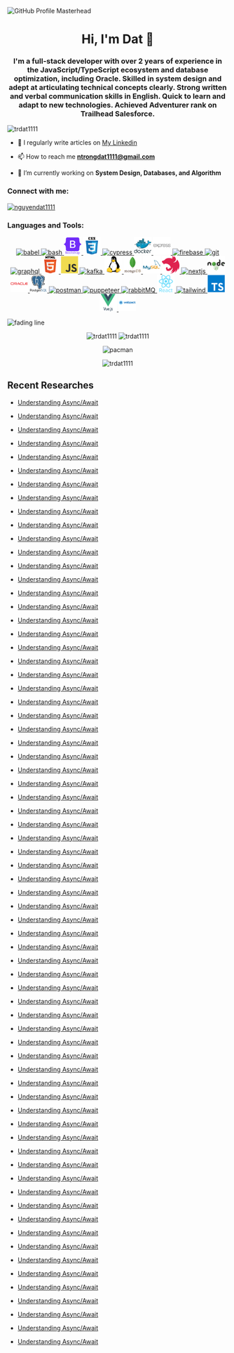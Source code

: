 ![GitHub Profile Masterhead](https://repository-images.githubusercontent.com/588181932/e36ec678-7984-4cdd-8e4c-a3932772ff8e)

<h1 align="center">Hi, I'm Dat 👋</h1>
<h3 align="center">I'm a full-stack developer with over 2 years of experience in the JavaScript/TypeScript ecosystem and database optimization, including Oracle. Skilled in system design and adept at articulating technical concepts clearly. Strong written and verbal communication skills in English. Quick to learn and adapt to new technologies. Achieved Adventurer rank on Trailhead Salesforce.</h3>

<p align="left"> <img src="https://komarev.com/ghpvc/?username=trdat1111&label=Profile%20views&color=0e75b6&style=flat" alt="trdat1111" /> </p>

-   📝 I regularly write articles on [My Linkedin](https://www.linkedin.com/in/nguyendat1111)

-   📫 How to reach me **ntrongdat1111@gmail.com**

-   🌱 I’m currently working on **System Design, Databases, and Algorithm**

<h3 align="left">Connect with me:</h3>
<p align="left">
<a href="https://linkedin.com/in/nguyendat1111" target="blank"><img align="center" src="https://raw.githubusercontent.com/rahuldkjain/github-profile-readme-generator/master/src/images/icons/Social/linked-in-alt.svg" alt="nguyendat1111" height="30" width="40" /></a>
</p>

<h3 align="left">Languages and Tools:</h3>
<p align="center"> <a href="https://babeljs.io/" target="_blank" rel="noreferrer"> <img src="https://www.vectorlogo.zone/logos/babeljs/babeljs-icon.svg" alt="babel" width="40" height="40"/> </a> <a href="https://www.gnu.org/software/bash/" target="_blank" rel="noreferrer"> <img src="https://www.vectorlogo.zone/logos/gnu_bash/gnu_bash-icon.svg" alt="bash" width="40" height="40"/> </a> <a href="https://getbootstrap.com" target="_blank" rel="noreferrer"> <img src="https://raw.githubusercontent.com/devicons/devicon/master/icons/bootstrap/bootstrap-plain-wordmark.svg" alt="bootstrap" width="40" height="40"/> </a> <a href="https://www.w3schools.com/css/" target="_blank" rel="noreferrer"> <img src="https://raw.githubusercontent.com/devicons/devicon/master/icons/css3/css3-original-wordmark.svg" alt="css3" width="40" height="40"/> </a> <a href="https://www.cypress.io" target="_blank" rel="noreferrer"> <img src="https://raw.githubusercontent.com/simple-icons/simple-icons/6e46ec1fc23b60c8fd0d2f2ff46db82e16dbd75f/icons/cypress.svg" alt="cypress" width="40" height="40"/> </a> <a href="https://www.docker.com/" target="_blank" rel="noreferrer"> <img src="https://raw.githubusercontent.com/devicons/devicon/master/icons/docker/docker-original-wordmark.svg" alt="docker" width="40" height="40"/> </a> <a href="https://expressjs.com" target="_blank" rel="noreferrer"> <img src="https://raw.githubusercontent.com/devicons/devicon/master/icons/express/express-original-wordmark.svg" alt="express" width="40" height="40"/> </a> <a href="https://firebase.google.com/" target="_blank" rel="noreferrer"> <img src="https://www.vectorlogo.zone/logos/firebase/firebase-icon.svg" alt="firebase" width="40" height="40"/> </a> <a href="https://git-scm.com/" target="_blank" rel="noreferrer"> <img src="https://www.vectorlogo.zone/logos/git-scm/git-scm-icon.svg" alt="git" width="40" height="40"/> </a> <a href="https://graphql.org" target="_blank" rel="noreferrer"> <img src="https://www.vectorlogo.zone/logos/graphql/graphql-icon.svg" alt="graphql" width="40" height="40"/> </a> <a href="https://www.w3.org/html/" target="_blank" rel="noreferrer"> <img src="https://raw.githubusercontent.com/devicons/devicon/master/icons/html5/html5-original-wordmark.svg" alt="html5" width="40" height="40"/> </a> <a href="https://developer.mozilla.org/en-US/docs/Web/JavaScript" target="_blank" rel="noreferrer"> <img src="https://raw.githubusercontent.com/devicons/devicon/master/icons/javascript/javascript-original.svg" alt="javascript" width="40" height="40"/> </a> <a href="https://kafka.apache.org/" target="_blank" rel="noreferrer"> <img src="https://www.vectorlogo.zone/logos/apache_kafka/apache_kafka-icon.svg" alt="kafka" width="40" height="40"/> </a> <a href="https://www.linux.org/" target="_blank" rel="noreferrer"> <img src="https://raw.githubusercontent.com/devicons/devicon/master/icons/linux/linux-original.svg" alt="linux" width="40" height="40"/> </a> <a href="https://www.mongodb.com/" target="_blank" rel="noreferrer"> <img src="https://raw.githubusercontent.com/devicons/devicon/master/icons/mongodb/mongodb-original-wordmark.svg" alt="mongodb" width="40" height="40"/> </a> <a href="https://www.mysql.com/" target="_blank" rel="noreferrer"> <img src="https://raw.githubusercontent.com/devicons/devicon/master/icons/mysql/mysql-original-wordmark.svg" alt="mysql" width="40" height="40"/> </a> <a href="https://nestjs.com/" target="_blank" rel="noreferrer"> <img src="https://raw.githubusercontent.com/devicons/devicon/master/icons/nestjs/nestjs-plain.svg" alt="nestjs" width="40" height="40"/> </a> <a href="https://nextjs.org/" target="_blank" rel="noreferrer"> <img src="https://cdn.worldvectorlogo.com/logos/nextjs-2.svg" alt="nextjs" width="40" height="40"/> </a> <a href="https://nodejs.org" target="_blank" rel="noreferrer"> <img src="https://raw.githubusercontent.com/devicons/devicon/master/icons/nodejs/nodejs-original-wordmark.svg" alt="nodejs" width="40" height="40"/> </a> <a href="https://www.oracle.com/" target="_blank" rel="noreferrer"> <img src="https://raw.githubusercontent.com/devicons/devicon/master/icons/oracle/oracle-original.svg" alt="oracle" width="40" height="40"/> </a> <a href="https://www.postgresql.org" target="_blank" rel="noreferrer"> <img src="https://raw.githubusercontent.com/devicons/devicon/master/icons/postgresql/postgresql-original-wordmark.svg" alt="postgresql" width="40" height="40"/> </a> <a href="https://postman.com" target="_blank" rel="noreferrer"> <img src="https://www.vectorlogo.zone/logos/getpostman/getpostman-icon.svg" alt="postman" width="40" height="40"/> </a> <a href="https://github.com/puppeteer/puppeteer" target="_blank" rel="noreferrer"> <img src="https://www.vectorlogo.zone/logos/pptrdev/pptrdev-official.svg" alt="puppeteer" width="40" height="40"/> </a> <a href="https://www.rabbitmq.com" target="_blank" rel="noreferrer"> <img src="https://www.vectorlogo.zone/logos/rabbitmq/rabbitmq-icon.svg" alt="rabbitMQ" width="40" height="40"/> </a> <a href="https://reactjs.org/" target="_blank" rel="noreferrer"> <img src="https://raw.githubusercontent.com/devicons/devicon/master/icons/react/react-original-wordmark.svg" alt="react" width="40" height="40"/> </a> <a href="https://tailwindcss.com/" target="_blank" rel="noreferrer"> <img src="https://www.vectorlogo.zone/logos/tailwindcss/tailwindcss-icon.svg" alt="tailwind" width="40" height="40"/> </a> <a href="https://www.typescriptlang.org/" target="_blank" rel="noreferrer"> <img src="https://raw.githubusercontent.com/devicons/devicon/master/icons/typescript/typescript-original.svg" alt="typescript" width="40" height="40"/> </a> <a href="https://vuejs.org/" target="_blank" rel="noreferrer"> <img src="https://raw.githubusercontent.com/devicons/devicon/master/icons/vuejs/vuejs-original-wordmark.svg" alt="vuejs" width="40" height="40"/> </a> <a href="https://webpack.js.org" target="_blank" rel="noreferrer"> <img src="https://raw.githubusercontent.com/devicons/devicon/d00d0969292a6569d45b06d3f350f463a0107b0d/icons/webpack/webpack-original-wordmark.svg" alt="webpack" width="40" height="40"/> </a> </p>

![fading line](https://user-images.githubusercontent.com/74038190/212284100-561aa473-3905-4a80-b561-0d28506553ee.gif)

<p align="center">
  <img width="355" src="https://github-readme-stats.vercel.app/api/top-langs?username=trdat1111&show_icons=true&locale=en&layout=compact" alt="trdat1111" />
  <img src="https://github-readme-stats.vercel.app/api?username=trdat1111&show_icons=true&locale=en" alt="trdat1111" />
</p>

<p align="center">
  <img src="https://user-images.githubusercontent.com/74038190/212284158-e840e285-664b-44d7-b79b-e264b5e54825.gif" alt="pacman" />
</p>

<p align="center"><img src="https://github-readme-streak-stats.herokuapp.com/?user=trdat1111&" alt="trdat1111" /></p>

## Recent Researches

-   [Understanding Async/Await](https://blog.example.com/newpost)

-   [Understanding Async/Await](https://blog.example.com/newpost)
- [Understanding Async/Await](https://blog.example.com/newpost)

- [Understanding Async/Await](https://blog.example.com/newpost)

- [Understanding Async/Await](https://blog.example.com/newpost)

- [Understanding Async/Await](https://blog.example.com/newpost)

- [Understanding Async/Await](https://blog.example.com/newpost)

- [Understanding Async/Await](https://blog.example.com/newpost)

- [Understanding Async/Await](https://blog.example.com/newpost)

- [Understanding Async/Await](https://blog.example.com/newpost)

- [Understanding Async/Await](https://blog.example.com/newpost)

- [Understanding Async/Await](https://blog.example.com/newpost)

- [Understanding Async/Await](https://blog.example.com/newpost)

- [Understanding Async/Await](https://blog.example.com/newpost)

- [Understanding Async/Await](https://blog.example.com/newpost)

- [Understanding Async/Await](https://blog.example.com/newpost)

- [Understanding Async/Await](https://blog.example.com/newpost)

- [Understanding Async/Await](https://blog.example.com/newpost)

- [Understanding Async/Await](https://blog.example.com/newpost)

- [Understanding Async/Await](https://blog.example.com/newpost)

- [Understanding Async/Await](https://blog.example.com/newpost)

- [Understanding Async/Await](https://blog.example.com/newpost)

- [Understanding Async/Await](https://blog.example.com/newpost)

- [Understanding Async/Await](https://blog.example.com/newpost)

- [Understanding Async/Await](https://blog.example.com/newpost)

- [Understanding Async/Await](https://blog.example.com/newpost)

- [Understanding Async/Await](https://blog.example.com/newpost)

- [Understanding Async/Await](https://blog.example.com/newpost)

- [Understanding Async/Await](https://blog.example.com/newpost)

- [Understanding Async/Await](https://blog.example.com/newpost)

- [Understanding Async/Await](https://blog.example.com/newpost)

- [Understanding Async/Await](https://blog.example.com/newpost)

- [Understanding Async/Await](https://blog.example.com/newpost)

- [Understanding Async/Await](https://blog.example.com/newpost)

- [Understanding Async/Await](https://blog.example.com/newpost)

- [Understanding Async/Await](https://blog.example.com/newpost)

- [Understanding Async/Await](https://blog.example.com/newpost)

- [Understanding Async/Await](https://blog.example.com/newpost)

- [Understanding Async/Await](https://blog.example.com/newpost)

- [Understanding Async/Await](https://blog.example.com/newpost)

- [Understanding Async/Await](https://blog.example.com/newpost)

- [Understanding Async/Await](https://blog.example.com/newpost)

- [Understanding Async/Await](https://blog.example.com/newpost)

- [Understanding Async/Await](https://blog.example.com/newpost)

- [Understanding Async/Await](https://blog.example.com/newpost)

- [Understanding Async/Await](https://blog.example.com/newpost)

- [Understanding Async/Await](https://blog.example.com/newpost)

- [Understanding Async/Await](https://blog.example.com/newpost)

- [Understanding Async/Await](https://blog.example.com/newpost)

- [Understanding Async/Await](https://blog.example.com/newpost)

- [Understanding Async/Await](https://blog.example.com/newpost)

- [Understanding Async/Await](https://blog.example.com/newpost)

- [Understanding Async/Await](https://blog.example.com/newpost)

- [Understanding Async/Await](https://blog.example.com/newpost)

- [Understanding Async/Await](https://blog.example.com/newpost)

- [Understanding Async/Await](https://blog.example.com/newpost)

- [Understanding Async/Await](https://blog.example.com/newpost)

- [Understanding Async/Await](https://blog.example.com/newpost)

- [Understanding Async/Await](https://blog.example.com/newpost)

- [Understanding Async/Await](https://blog.example.com/newpost)

- [Understanding Async/Await](https://blog.example.com/newpost)

- [Understanding Async/Await](https://blog.example.com/newpost)

- [Understanding Async/Await](https://blog.example.com/newpost)

- [Understanding Async/Await](https://blog.example.com/newpost)

- [Understanding Async/Await](https://blog.example.com/newpost)

- [Understanding Async/Await](https://blog.example.com/newpost)

- [Understanding Async/Await](https://blog.example.com/newpost)

- [Understanding Async/Await](https://blog.example.com/newpost)

- [Understanding Async/Await](https://blog.example.com/newpost)

- [Understanding Async/Await](https://blog.example.com/newpost)

